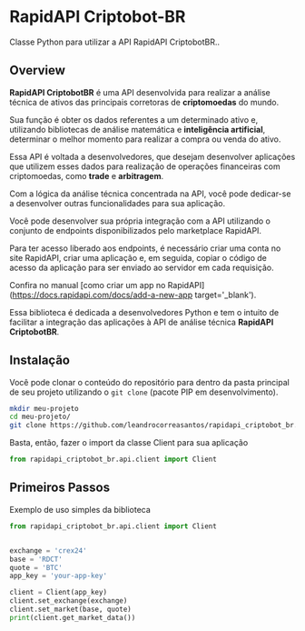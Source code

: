 # RapidAPI Criptobot-BR
Classe Python para utilizar a API RapidAPI CriptobotBR..

## Overview


**RapidAPI CriptobotBR** é uma API desenvolvida para realizar a análise técnica de ativos das principais corretoras de **criptomoedas** do mundo.

Sua função é obter os dados referentes a um determinado ativo e, utilizando bibliotecas de análise matemática e **inteligência artificial**, determinar o melhor momento para realizar a compra ou venda do ativo.

Essa API é voltada a desenvolvedores, que desejam desenvolver aplicações que utilizem esses dados para realização de operações financeiras com criptomoedas, como **trade** e **arbitragem**.

Com a lógica da análise técnica concentrada na API, você pode dedicar-se a desenvolver outras funcionalidades para sua aplicação.

Você pode desenvolver sua própria integração com a API utilizando o conjunto de endpoints disponibilizados pelo marketplace RapidAPI.

Para ter acesso liberado aos endpoints, é necessário criar uma conta no site RapidAPI, criar uma aplicação e, em seguida, copiar o código de acesso da aplicação para ser enviado ao servidor em cada requisição.

Confira no manual [como criar um app no RapidAPI](https://docs.rapidapi.com/docs/add-a-new-app target='_blank').

Essa biblioteca é dedicada a desenvolvedores Python e tem o intuito de facilitar a integração das aplicações à API de análise técnica **RapidAPI CriptobotBR**.


## Instalação

Você pode clonar o conteúdo do repositório para dentro da pasta principal de seu projeto utilizando o `git clone` (pacote PIP em desenvolvimento).

```bash
mkdir meu-projeto
cd meu-projeto/
git clone https://github.com/leandrocorreasantos/rapidapi_criptobot_br.git
```

Basta, então, fazer o import da classe Client para sua aplicação

```python
from rapidapi_criptobot_br.api.client import Client
```

## Primeiros Passos

Exemplo de uso simples da biblioteca

```python
from rapidapi_criptobot_br.api.client import Client


exchange = 'crex24'
base = 'RDCT'
quote = 'BTC'
app_key = 'your-app-key'

client = Client(app_key)
client.set_exchange(exchange)
client.set_market(base, quote)
print(client.get_market_data())

```
